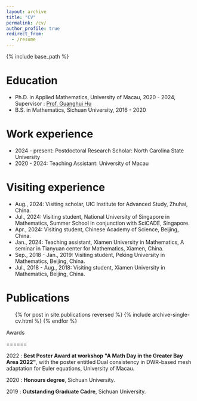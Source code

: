 ```yaml
---
layout: archive
title: "CV"
permalink: /cv/
author_profile: true
redirect_from:
  - /resume
---
```

{% include base_path %}

Education
=========

* Ph.D. in Applied Mathematics, University of Macau, 2020 - 2024, Supervisor : [Prof. Guanghui Hu](https://ghhu.github.io)
* B.S. in Mathematics, Sichuan University, 2016 - 2020

Work experience
===============

* 2024 - present: Postdoctoral Research Scholar: North Carolina State University
* 2020 - 2024: Teaching Assistant: University of Macau

Visiting experience
===================

* Aug., 2024: Visiting scholar, UIC Institute for Advanced Study, Zhuhai, China.
* Jul., 2024: Visiting student, National University of Singapore in Mathematics, Summer School in conjunction with SciCADE, Singapore.
* Apr., 2024: Visiting student, Chinese Academy of Science, Beijing, China.
* Jan., 2024: Teaching assistant, Xiamen University in Mathematics,
  A seminar in Tianyuan center for Mathematics, Xiamen, China.
* Sep., 2018 - Jan., 2019: Visiting student, Peking University in Mathematics, Beijing, China.
* Jul., 2018 - Aug., 2018: Visiting student, Xiamen University in Mathematics, Beijing, China.

Publications
============

<ul>{% for post in site.publications reversed %}
    {% include archive-single-cv.html %}
  {% endfor %}</ul>

Awards

======

2022 : **Best Poster Award at workshop "A Math Day in the Greater Bay Area 2022"**, with the poster entitled Dual consistency in DWR-based mesh adaptation for Euler equations, University of Macau.

2020 : **Honours degree**, Sichuan University.

2019 : **Outstanding Graduate Cadre**, Sichuan University.
